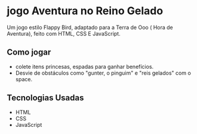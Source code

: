 # jogo Aventura no Reino Gelado
 Um jogo estilo Flappy Bird, adaptado para a Terra de Ooo ( Hora de Aventura), feito com HTML, CSS E JavaScript.

 ## Como jogar
 - colete itens princesas, espadas para ganhar benefícios. 
 - Desvie de obstáculos como "gunter, o pinguim" e "reis gelados" com o space.

## Tecnologias Usadas
- HTML
- CSS
- JavaScript
